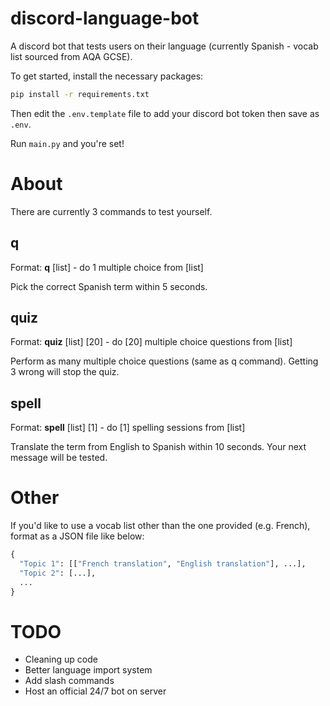 # discord-language-bot
A discord bot that tests users on their language (currently Spanish - vocab list sourced from AQA GCSE).

To get started, install the necessary packages:
```bash
pip install -r requirements.txt
```
Then edit the `.env.template` file to add your discord bot token then save as `.env`.

Run `main.py` and you're set!

# About

There are currently 3 commands to test yourself.

## q
Format: **q** [list] - do 1 multiple choice from [list]

Pick the correct Spanish term within 5 seconds.

## quiz
Format: **quiz** [list] [20] - do [20] multiple choice questions from [list]

Perform as many multiple choice questions (same as q command). Getting 3 wrong will stop the quiz.

## spell
Format: **spell** [list] [1] - do [1] spelling sessions from [list]

Translate the term from English to Spanish within 10 seconds. Your next message will be tested.

# Other

If you'd like to use a vocab list other than the one provided (e.g. French), format as a JSON file like below:
```py
{
  "Topic 1": [["French translation", "English translation"], ...],
  "Topic 2": [...],
  ...
}
```

# TODO
- Cleaning up code
- Better language import system
- Add slash commands
- Host an official 24/7 bot on server
